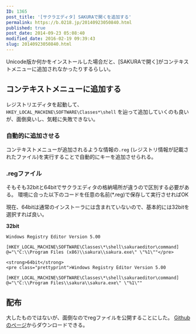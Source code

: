 ```yaml
---
ID: 1365
post_title: '[サクラエディタ] SAKURAで開くを追加する'
permalink: https://b.0218.jp/20140923050840.html
published: true
post_date: 2014-09-23 05:08:40
modified_date: 2016-02-19 09:39:43
slug: 20140923050840.html
---
```

Unicode版か何かをインストールした場合だと、[SAKURAで開く]がコンテキストメニューに追加されなかったりするらしい。
<!--more-->

<h2>コンテキストメニューに追加する</h2>

レジストリエディタを起動して、<code>HKEY_LOCAL_MACHINE\SOFTWARE\Classes\*\shell</code> を辿って追加していくのも良いが、面倒臭いし、気軽に失敗できない。

<h3>自動的に追加させる</h3>

コンテキストメニューが追加されるような情報の<code>.reg</code> (レジストリ情報が記載されたファイル)を実行することで自動的にキーを追加させられる。

<h3>.regファイル</h3>

そもそも32bitと64bitでサクラエディタの格納場所が違うので区別する必要がある。
環境に合った以下のコードを任意の名前(*.reg)で保存して実行させればOK

現在、64bitは通常のインストーラには含まれていないので、基本的には32bitを選択すれば良い。

<strong>32bit</strong>

<pre><code>Windows Registry Editor Version 5.00

[HKEY_LOCAL_MACHINE\SOFTWARE\Classes\*\shell\sakuraeditor\command]
@="\"C:\\Program Files (x86)\\sakura\\sakura.exe\" \"%1\""&lt;/pre&gt;

&lt;strong&gt;64bit&lt;/strong&gt;
&lt;pre class="prettyprint"&gt;Windows Registry Editor Version 5.00

[HKEY_LOCAL_MACHINE\SOFTWARE\Classes\*\shell\sakuraeditor\command]
@="\"C:\\Program Files\\sakura\\sakura.exe\" \"%1\""
</code></pre>

<h2>配布</h2>

大したものではないが、面倒なのでregファイルを公開することにした。
<a href="https://github.com/hiro0218/register-files/tree/master/oepn-with-sakura">Githubのページ</a>からダウンロードできる。